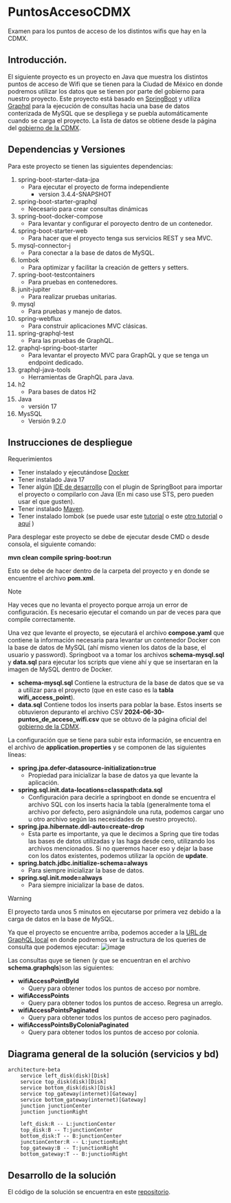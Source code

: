 # PuntosAccesoCDMX
 Examen para los puntos de acceso de los distintos wifis que hay en la CDMX.
 
## Introducción.
El siguiente proyecto es un proyecto en Java que muestra los distintos puntos de acceso de Wifi que se tienen para la Ciudad de México en donde podremos utilizar los datos que se tienen por parte del gobierno para nuestro proyecto.
Este proyecto está basado en [SpringBoot](https://spring.io/projects/spring-boot) y utiliza [Graphql](https://graphql.org/) para la ejecución de consultas hacia una base de datos conterizada de MySQL que se despliega y se puebla automáticamente cuando se carga el proyecto. 
La lista de datos se obtiene desde la página del [gobierno de la CDMX](https://datos.cdmx.gob.mx/dataset/puntos-de-acceso-wifi-en-la-ciudad-de-mexico).
 
## Dependencias y Versiones
Para este proyecto se tienen las siguientes dependencias:
1. spring-boot-starter-data-jpa
	- Para ejecutar el proyecto de forma independiente
		- version 3.4.4-SNAPSHOT
2. spring-boot-starter-graphql
	- Necesario para crear consultas dinámicas
3. spring-boot-docker-compose
	- Para levantar y configurar el poroyecto dentro de un contenedor.
4. spring-boot-starter-web
	- Para hacer que el proyecto tenga sus servicios REST y sea MVC.
5. mysql-connector-j
	- Para conectar a la base de datos de MySQL.
6. lombok
	- Para optimizar y facilitar la creación de getters y setters.
7. spring-boot-testcontainers
	- Para pruebas en contenedores.
8. junit-jupiter
	- Para realizar pruebas unitarias.
9. mysql
	- Para pruebas y manejo de datos.
10. spring-webflux
	- Para construir aplicaciones MVC clásicas. 
11. spring-graphql-test
	- Para las pruebas de GraphQL.
12. graphql-spring-boot-starter
	- Para levantar el proyecto MVC para GraphQL y que se tenga un endpoint dedicado.
13. graphql-java-tools
	- Herramientas de GraphQL para Java.
14. h2
	- Para bases de datos H2
15. Java
	- versión 17
16. MysSQL
	- Versión 9.2.0  
## Instrucciones de despliegue
Requerimientos
* Tener instalado y ejecutándose [Docker](https://www.docker.com/)
* Tener instalado Java 17
* Tener algún [IDE de desarrollo](https://spring.io/tools) con el plugin de SpringBoot para importar el proyecto o compilarlo con Java (En mi caso use STS, pero pueden usar el que gusten).
* Tener instalado [Maven](https://maven.apache.org/download.cgi).
* Tener instalado lombok (se puede usar este [tutorial](https://projectlombok.org/setup/eclipse) o este [otro tutorial](https://www.baeldung.com/lombok-ide) o [aquí](https://stackoverflow.com/questions/22310414/how-to-configure-lombok-in-eclipse-luna) )

Para desplegar este proyecto se debe de ejecutar desde CMD o desde consola, el siguiente comando:

**mvn clean compile spring-boot:run**

Esto se debe de hacer dentro de la carpeta del proyecto y en donde se encuentre el archivo **pom.xml**.

> [!NOTE]
> Hay veces que no levanta el proyecto porque arroja un error de configuración. Es necesario ejecutar el comando un par de veces para que compile correctamente.

Una vez que levante el proyecto, se ejecutará el archivo **compose.yaml**  que contiene la información necesaria para levantar un contenedor Docker con la base de datos de MySQL (ahí mismo vienen los datos de la base, el usuario y password).
Springboot va a tomar los archivos **schema-mysql.sql** y **data.sql** para ejecutar los scripts que viene ahí y que se insertaran en la imagen de MySQL dentro de Docker.
* **schema-mysql.sql** Contiene la estructura de la base de datos que se va a utilizar para el proyecto (que en este caso es la **tabla wifi_access_point**).
* **data.sql** Contiene todos los inserts para poblar la base. Estos inserts se obtuvieron depuranto el archivo CSV **2024-06-30-puntos_de_acceso_wifi.csv** que se obtuvo de la página oficial del [gobierno de la CDMX](https://datos.cdmx.gob.mx/dataset/puntos-de-acceso-wifi-en-la-ciudad-de-mexico).  

La configuración que se tiene para subir esta información, se encuentra en el archivo de **application.properties** y se componen de las siguientes líneas:
* **spring.jpa.defer-datasource-initialization=true** 
	* Propiedad para inicializar la base de datos ya que levante la aplicación.
* **spring.sql.init.data-locations=classpath:data.sql**
	* Configuración para decirle a springboot en donde se encuentra el archivo SQL con los inserts hacia la tabla (generalmente toma el archivo por defecto, pero asignándole una ruta, podemos cargar uno u otro archivo según las necesidades de nuestro proyecto).
* **spring.jpa.hibernate.ddl-auto=create-drop**
	* Esta parte es importante, ya que le decimos a Spring que tire todas las bases de datos utilizadas y las haga desde cero, utilizando los archivos mencionados. Si no queremos hacer eso y dejar la base con los datos existentes, podemos utilizar la opción de **update**.
* **spring.batch.jdbc.initialize-schema=always**
	* Para siempre inicializar la base de datos.
* **spring.sql.init.mode=always**
	* Para siempre inicializar la base de datos.

> [!WARNING]
> El proyecto tarda unos 5 minutos en ejecutarse por primera vez debido a la carga de datos en la base de MySQL.

Ya que el proyecto se encuentre arriba, podemos acceder a la [URL de GraphQL local](http://localhost:8080/graphiql) en donde podremos ver la estructura de los queries de consulta que podemos ejecutar:
![image](https://github.com/user-attachments/assets/a1532224-dde7-4513-ad1e-243fc0a6c0f5)

Las consultas quye se tienen (y que se encuentran en el archivo **schema.graphqls**)son las siguientes:

* **wifiAccessPointById**
	* Query para obtener todos los puntos de acceso por nombre.
* **wifiAccessPoints**
	* Query para obtener todos los puntos de acceso. Regresa un arreglo.
* **wifiAccessPointsPaginated**
	* Query para obtener todos los puntos de acceso pero paginados.
* **wifiAccessPointsByColoniaPaginated**
	* Query para obtener todos los puntos de acceso por colonia.



## Diagrama general de la solución (servicios y bd)
```mermaid
architecture-beta
    service left_disk(disk)[Disk]
    service top_disk(disk)[Disk]
    service bottom_disk(disk)[Disk]
    service top_gateway(internet)[Gateway]
    service bottom_gateway(internet)[Gateway]
    junction junctionCenter
    junction junctionRight

    left_disk:R -- L:junctionCenter
    top_disk:B -- T:junctionCenter
    bottom_disk:T -- B:junctionCenter
    junctionCenter:R -- L:junctionRight
    top_gateway:B -- T:junctionRight
    bottom_gateway:T -- B:junctionRight
```
## Desarrollo de la solución
El código de la solución se encuentra en este [repositorio](https://github.com/juanitomemelas/PuntosAccesoCDMX).
